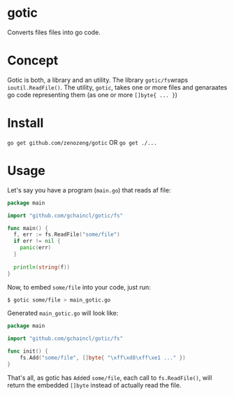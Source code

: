 # gotic
Converts files files into go code.

# Concept
Gotic is both, a library and an utility.
The library `gotic/fs`wraps `ioutil.ReadFile()`.
The utility, `gotic`, takes one or more files and genaraates go code representing
them (as one or more `[]byte{ ... }`)

# Install

`go get github.com/zenozeng/gotic` OR `go get ./...`

# Usage

Let's say you have a program (`main.go`) that reads af file:

```go
package main

import "github.com/gchaincl/gotic/fs"

func main() {
  f, err := fs.ReadFile("some/file")
  if err != nil {
    panic(err)
  }
  
  println(string(f))
}

```

Now, to embed `some/file` into your code, just run:
```bash
$ gotic some/file > main_gotic.go
```

Generated `main_gotic.go` will look like:

```go
package main

import "github.com/gchaincl/gotic/fs"

func init() {
	fs.Add("some/file", []byte{ "\xff\xd8\xff\xe1 ..." })
}
```

That's all, as gotic has `Add`ed `some/file`, each call to `fs.ReadFile()`, will return the embedded `[]byte`
instead of actually read the file.
